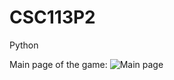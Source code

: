 # CSC113P2
Python

Main page of the game:
![Main page](http://f.cl.ly/items/1G3H2G3q142K2o0d1q1X/menu.png)
